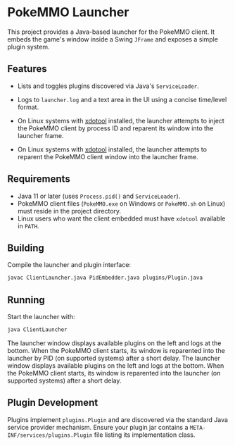 # PokeMMO Launcher

This project provides a Java-based launcher for the PokeMMO client. It embeds the game's window inside a Swing `JFrame` and exposes a simple plugin system.

## Features
- Lists and toggles plugins discovered via Java's `ServiceLoader`.
- Logs to `launcher.log` and a text area in the UI using a concise time/level format.

 - On Linux systems with [xdotool](https://www.semicomplete.com/projects/xdotool/) installed, the launcher attempts to inject the PokeMMO client by process ID and reparent its window into the launcher frame.

- On Linux systems with [xdotool](https://www.semicomplete.com/projects/xdotool/) installed, the launcher attempts to reparent the PokeMMO client window into the launcher frame.


## Requirements
- Java 11 or later (uses `Process.pid()` and `ServiceLoader`).
- PokeMMO client files (`PokeMMO.exe` on Windows or `PokeMMO.sh` on Linux) must reside in the project directory.
- Linux users who want the client embedded must have `xdotool` available in `PATH`.

## Building
Compile the launcher and plugin interface:

```bash
javac ClientLauncher.java PidEmbedder.java plugins/Plugin.java
```

## Running
Start the launcher with:

```bash
java ClientLauncher
```


 The launcher window displays available plugins on the left and logs at the bottom. When the PokeMMO client starts, its window is reparented into the launcher by PID (on supported systems) after a short delay.
The launcher window displays available plugins on the left and logs at the bottom. When the PokeMMO client starts, its window is reparented into the launcher (on supported systems) after a short delay.


## Plugin Development
Plugins implement `plugins.Plugin` and are discovered via the standard Java service provider mechanism. Ensure your plugin jar contains a `META-INF/services/plugins.Plugin` file listing its implementation class.


